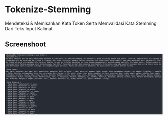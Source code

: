 # Tokenize-Stemming
Mendeteksi &amp; Memisahkan Kata Token Serta Memvalidasi Kata Stemming Dari Teks Input Kalimat

## Screenshoot

![Demo](/images/demo.png)